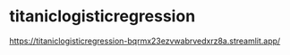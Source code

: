 # titaniclogisticregression
https://titaniclogisticregression-bqrmx23ezvwabrvedxrz8a.streamlit.app/
